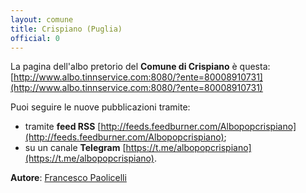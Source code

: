 ```yaml
---
layout: comune
title: Crispiano (Puglia)
official: 0
---
```


La pagina dell'albo pretorio del **Comune di Crispiano** è questa: [http://www.albo.tinnservice.com:8080/?ente=80008910731](http://www.albo.tinnservice.com:8080/?ente=80008910731)

Puoi seguire le nuove pubblicazioni tramite:

* tramite **feed RSS** [http://feeds.feedburner.com/Albopopcrispiano](http://feeds.feedburner.com/Albopopcrispiano);
* su un canale **Telegram** [https://t.me/albopopcrispiano](https://t.me/albopopcrispiano).

**Autore**: [Francesco Paolicelli](https://twitter.com/Piersoft)
